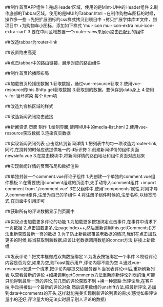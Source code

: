 ##制作首页APP组件
1.完成Header区域，使用的是Mint-UI中的Header组件
2.制作底部的Tabbar区域，使用的是MUI的Tabbar.html
  +在制作购物车图标的时候，操作多一些
  +先把扩展图标的css样式拷贝到项目中
  +拷贝扩展字体库ttf文件，到项目中
  +为购物车小图标，添加如下样式 'mui-icon mui-icon-extra mui-icon-extra-cart'
3.要在中间区域放置一个router-view来展示路由匹配到的组件

##改造tabbar为router-link


##设置路由高亮


##点击tabbar中的路由链接，展示对应的路由组件

##制作首页轮播图布局


##加载首页轮播图数据
1.获取数据，通过vue-resource获取
2.使用vue-resource的this.$http.get获取数据
3.获取到的数据，要保存到data身上
4.使用 v-for 循环渲染 每个 item项

##改造九宫格区域的样式

##改造新闻资讯路由链接

##新闻资讯 页面 制作
1.绘制界面,使用MUI中的media-list.html
2.使用vue-resource获取数据
3.渲染真实数据

##实现新闻资讯列表 点击跳转到新闻详情
1.把列表中的每一项改造为router-link,同时,在跳转的时候应该提供唯一的id标识符
2.创建新闻详情的组件页面newsinfo.vue
3.在路由模块中,将新闻详情的路由地址和组件页面对应起来


##实现新闻详情的页面布局和数据渲染

##单独封装一个comment.vue评论子组件
1.先创建一个单独的comment.vue组件模板
2.在需要使用comment组建的页面中,先手动导入comment组件
+import comment from './comment.vue'
3在父组件中,使用'components'属性,将刚才导入comment组件,注册为自己的子组件
4.将注册子组件时候的,注册名称,以标签形式,在页面中引用即可

##获取所有的评论数据显示到页面中

##实现点击加载更多评论的功能
1.为加载更多按钮绑定点击事件,在事件中请求下一页数据
2.点击加载更多,让pageIndex++,然后重新调用this.getComments()方法重新获取最新一页的数据
3.为了防止新数据覆盖老数据的情况,我们在点击加载更多的时候,每当获取到新数据,应该让老数据调用数组的concat方法,拼接上新数组

##发表评论
1.把文本框做成双向数据绑定
2.为发表按钮绑定一个事件
3.校验评论内容是否为空,如果为空,则Toast提示用户,评论内容不能为空
4.通过vue-resource发送一个请求,把评论内容提交给服务器
5.当发表评论ok后,重新刷新列表,以查看最新的评论
+如果调用getComments方法重新刷新评论列表的话,可能只能得到最后一页的评论,前几页的评论获取不到
+换一种思路:当评论后,在客户端,手动拼接出一个最新的评论对象,然后调用数组的unshift方法,把最新评论,追加到data中comments的开头,这样就能完美实现刷新评论列表的需求(感觉如果评论量小的还好,评论量大的无法实时展示别人评论的数据)